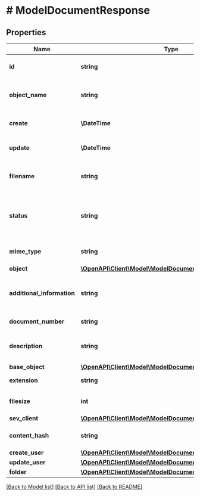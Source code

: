 # # ModelDocumentResponse

## Properties

Name | Type | Description | Notes
------------ | ------------- | ------------- | -------------
**id** | **string** | The document id | [optional] [readonly]
**object_name** | **string** | The document object name | [optional] [readonly]
**create** | **\DateTime** | Date of document creation | [optional] [readonly]
**update** | **\DateTime** | Date of last document update | [optional] [readonly]
**filename** | **string** | The filename of the document | [optional] [readonly]
**status** | **string** | Defines the status of the document. 100 &lt;-&gt; Active. | [optional] [readonly]
**mime_type** | **string** | The documents mime type | [optional] [readonly]
**object** | [**\OpenAPI\Client\Model\ModelDocumentResponseObject**](ModelDocumentResponseObject.md) |  | [optional]
**additional_information** | **string** | Additional information stored for the document. | [optional] [readonly]
**document_number** | **string** |  | [optional] [readonly]
**description** | **string** | A description for the document. | [optional] [readonly]
**base_object** | [**\OpenAPI\Client\Model\ModelDocumentResponseBaseObject**](ModelDocumentResponseBaseObject.md) |  | [optional]
**extension** | **string** | The file extension. | [optional] [readonly]
**filesize** | **int** | The size of the file in bytes | [optional] [readonly]
**sev_client** | [**\OpenAPI\Client\Model\ModelDocumentResponseSevClient**](ModelDocumentResponseSevClient.md) |  | [optional]
**content_hash** | **string** | Hash of the documents content. | [optional] [readonly]
**create_user** | [**\OpenAPI\Client\Model\ModelDocumentResponseCreateUser**](ModelDocumentResponseCreateUser.md) |  | [optional]
**update_user** | [**\OpenAPI\Client\Model\ModelDocumentResponseUpdateUser**](ModelDocumentResponseUpdateUser.md) |  | [optional]
**folder** | [**\OpenAPI\Client\Model\ModelDocumentResponseFolder**](ModelDocumentResponseFolder.md) |  | [optional]

[[Back to Model list]](../../README.md#models) [[Back to API list]](../../README.md#endpoints) [[Back to README]](../../README.md)
